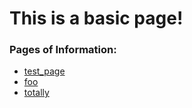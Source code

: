 # This is a basic page!


### Pages of Information:
  - [test_page](test.html)
  - [foo](foo.html)
  - [totally](totally.html)
